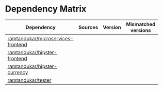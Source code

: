 # Dependency Matrix

Dependency | Sources | Version | Mismatched versions
---------- | ------- | ------- | -------------------
[ramtandukar/microservices-frontend](https://github.com/ramtandukar/microservices-frontend.git) |  | []() | 
[ramtandukar/hipster-frontend](https://github.com/ramtandukar/hipster-frontend.git) |  | []() | 
[ramtandukar/hipster-currency](https://github.com/ramtandukar/hipster-currency.git) |  | []() | 
[ramtandukar/tester](https://github.com/ramtandukar/tester.git) |  | []() | 
